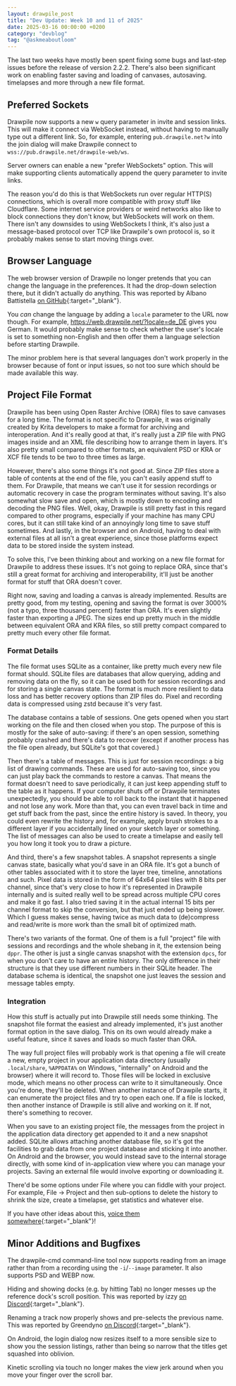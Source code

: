 ```yaml
---
layout: drawpile_post
title: "Dev Update: Week 10 and 11 of 2025"
date: 2025-03-16 00:00:00 +0200
category: "devblog"
tag: "@askmeaboutloom"
---
```


The last two weeks have mostly been spent fixing some bugs and last-step issues before the release of version 2.2.2. There's also been significant work on enabling faster saving and loading of canvases, autosaving. timelapses and more through a new file format.

## Preferred Sockets

Drawpile now supports a new `w` query parameter in invite and session links. This will make it connect via WebSocket instead, without having to manually type out a different link. So, for example, entering `pub.drawpile.net?w` into the join dialog will make Drawpile connect to `wss://pub.drawpile.net/drawpile-web/ws`.

Server owners can enable a new "prefer WebSockets" option. This will make supporting clients automatically append the query parameter to invite links.

The reason you'd do this is that WebSockets run over regular HTTP(S) connections, which is overall more compatible with proxy stuff like Cloudflare. Some internet service providers or weird networks also like to block connections they don't know, but WebSockets will work on them. There isn't any downsides to using WebSockets I think, it's also just a message-based protocol over TCP like Drawpile's own protocol is, so it probably makes sense to start moving things over.

## Browser Language

The web browser version of Drawpile no longer pretends that you can change the language in the preferences. It had the drop-down selection there, but it didn't actually do anything. This was reported by Albano Battistella [on GitHub](https://github.com/drawpile/Drawpile/issues/1457){:target="_blank"}.

You *can* change the language by adding a `locale` parameter to the URL now though. For example, <https://web.drawpile.net/?locale=de_DE> gives you German. It would probably make sense to check whether the user's locale is set to something non-English and then offer them a language selection before starting Drawpile.

The minor problem here is that several languages don't work properly in the browser because of font or input issues, so not too sure which should be made available this way.

## Project File Format

Drawpile has been using Open Raster Archive (ORA) files to save canvases for a long time. The format is not specific to Drawpile, it was originally created by Krita developers to make a format for archiving and interoperation. And it's really good at that, it's really just a ZIP file with PNG images inside and an XML file describing how to arrange them in layers. It's also pretty small compared to other formats, an equivalent PSD or KRA or XCF file tends to be two to three times as large.

However, there's also some things it's not good at. Since ZIP files store a table of contents at the end of the file, you can't easily append stuff to them. For Drawpile, that means we can't use it for session recordings or automatic recovery in case the program terminates without saving. It's also somewhat slow save and open, which is mostly down to encoding and decoding the PNG files. Well, okay, Drawpile is still pretty fast in this regard compared to other programs, especially if your machine has many CPU cores, but it can still take kind of an annoyingly long time to save stuff sometimes. And lastly, in the browser and on Android, having to deal with external files at all isn't a great experience, since those platforms expect data to be stored inside the system instead.

To solve this, I've been thinking about and working on a new file format for Drawpile to address these issues. It's not going to replace ORA, since that's still a great format for archiving and interoperability, it'll just be another format for stuff that ORA doesn't cover.

Right now, saving and loading a canvas is already implemented. Results are pretty good, from my testing, opening and saving the format is over 3000% (not a typo, three thousand percent) faster than ORA. It's even slightly faster than exporting a JPEG. The sizes end up pretty much in the middle between equivalent ORA and KRA files, so still pretty compact compared to pretty much every other file format.

### Format Details

The file format uses SQLite as a container, like pretty much every new file format should. SQLite files are databases that allow querying, adding and removing data on the fly, so it can be used both for session recordings and for storing a single canvas state. The format is much more resilient to data loss and has better recovery options than ZIP files do. Pixel and recording data is compressed using zstd because it's very fast.

The database contains a table of sessions. One gets opened when you start working on the file and then closed when you stop. The purpose of this is mostly for the sake of auto-saving: if there's an open session, something probably crashed and there's data to recover (except if another process has the file open already, but SQLite's got that covered.)

Then there's a table of messages. This is just for session recordings: a big list of drawing commands. These are used for auto-saving too, since you can just play back the commands to restore a canvas. That means the format doesn't need to save periodically, it can just keep appending stuff to the table as it happens. If your computer shuts off or Drawpile terminates unexpectedly, you should be able to roll back to the instant that it happened and not lose any work. More than that, you can even travel back in time and get stuff back from the past, since the entire history is saved. In theory, you could even rewrite the history and, for example, apply brush strokes to a different layer if you accidentally lined on your sketch layer or something. The list of messages can also be used to create a timelapse and easily tell you how long it took you to draw a picture.

And third, there's a few snapshot tables. A snapshot represents a single canvas state, basically what you'd save in an ORA file. It's got a bunch of other tables associated with it to store the layer tree, timeline, annotations and such. Pixel data is stored in the form of 64x64 pixel tiles with 8 bits per channel, since that's very close to how it's represented in Drawpile internally and is suited really well to be spread across multiple CPU cores and make it go fast. I also tried saving it in the actual internal 15 bits per channel format to skip the conversion, but that just ended up being slower. Which I guess makes sense, having twice as much data to (de)compress and read/write is more work than the small bit of optimized math.

There's two variants of the format. One of them is a full "project" file with sessions and recordings and the whole shebang in it, the extension being `dppr`. The other is just a single canvas snapshot with the extension `dpcs`, for when you don't care to have an entire history. The only difference in their structure is that they use different numbers in their SQLite header. The database schema is identical, the snapshot one just leaves the session and message tables empty.

### Integration

How this stuff is actually put into Drawpile still needs some thinking. The snapshot file format the easiest and already implemented, it's just another format option in the save dialog. This on its own would already make a useful feature, since it saves and loads so much faster than ORA.

The way full project files will probably work is that opening a file will create a new, empty project in your application data directory (usually `.local/share`, `%APPDATA%` on Windows, "internally" on Android and the browser) where it will record to. Those files will be locked in exclusive mode, which means no other process can write to it simultaneously. Once you're done, they'll be deleted. When another instance of Drawpile starts, it can enumerate the project files and try to open each one. If a file is locked, then another instance of Drawpile is still alive and working on it. If not, there's something to recover.

When you save to an existing project file, the messages from the project in the application data directory get appended to it and a new snapshot added. SQLite allows attaching another database file, so it's got the facilities to grab data from one project database and sticking it into another. On Android and the browser, you would instead save to the internal storage directly, with some kind of in-application view where you can manage your projects. Saving an external file would involve exporting or downloading it.

There'd be some options under File where you can fiddle with your project. For example, File → Project and then sub-options to delete the history to shrink the size, create a timelapse, get statistics and whatever else.

If you have other ideas about this, [voice them somewhere](https://drawpile.net/help/){:target="_blank"}!

## Minor Additions and Bugfixes

The drawpile-cmd command-line tool now supports reading from an image rather than from a recording using the `-i`/`--image` parameter. It also supports PSD and WEBP now.

Hiding and showing docks (e.g. by hitting Tab) no longer messes up the reference dock's scroll position. This was reported by izzy [on Discord](htps://drawpile.net/discord/){:target="_blank"}.

Renaming a track now properly shows and pre-selects the previous name. This was reported by Greendyno [on Discord](htps://drawpile.net/discord/){:target="_blank"}.

On Android, the login dialog now resizes itself to a more sensible size to show you the session listings, rather than being so narrow that the titles get squashed into oblivion.

Kinetic scrolling via touch no longer makes the view jerk around when you move your finger over the scroll bar.
